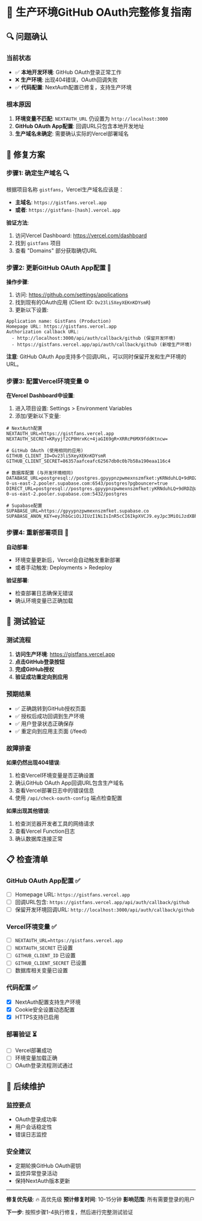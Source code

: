 # 🚀 生产环境GitHub OAuth完整修复指南

## 🔍 问题确认

### 当前状态
- ✅ **本地开发环境**: GitHub OAuth登录正常工作
- ❌ **生产环境**: 出现404错误，OAuth回调失败
- ✅ **代码配置**: NextAuth配置已修复，支持生产环境

### 根本原因
1. **环境变量不匹配**: `NEXTAUTH_URL` 仍设置为 `http://localhost:3000`
2. **GitHub OAuth App配置**: 回调URL只包含本地开发地址
3. **生产域名未确定**: 需要确认实际的Vercel部署域名

## 🎯 修复方案

### 步骤1: 确定生产域名 🔍

根据项目名称 `gistfans`，Vercel生产域名应该是：
- **主域名**: `https://gistfans.vercel.app`
- **或者**: `https://gistfans-[hash].vercel.app`

**验证方法**:
1. 访问Vercel Dashboard: https://vercel.com/dashboard
2. 找到 `gistfans` 项目
3. 查看 "Domains" 部分获取确切URL

### 步骤2: 更新GitHub OAuth App配置 🔧

**操作步骤**:
1. 访问: https://github.com/settings/applications
2. 找到现有的OAuth应用 (Client ID: `Ov23li5XeyXEKnKDYsmR`)
3. 更新以下设置:

```
Application name: GistFans (Production)
Homepage URL: https://gistfans.vercel.app
Authorization callback URL: 
  - http://localhost:3000/api/auth/callback/github (保留开发环境)
  - https://gistfans.vercel.app/api/auth/callback/github (新增生产环境)
```

**注意**: GitHub OAuth App支持多个回调URL，可以同时保留开发和生产环境的URL。

### 步骤3: 配置Vercel环境变量 ⚙️

**在Vercel Dashboard中设置**:
1. 进入项目设置: Settings > Environment Variables
2. 添加/更新以下变量:

```env
# NextAuth配置
NEXTAUTH_URL=https://gistfans.vercel.app
NEXTAUTH_SECRET=KRyyjf2CP0HrxKc+4jaGI69gR+XRRcP6MX9fddKtncw=

# GitHub OAuth (使用相同的应用)
GITHUB_CLIENT_ID=Ov23li5XeyXEKnKDYsmR
GITHUB_CLIENT_SECRET=86357aafceafc62567db0c0b7b58a190eaa116c4

# 数据库配置 (与开发环境相同)
DATABASE_URL=postgresql://postgres.gpyypnzpwmexnszmfket:yKRNduhLQ+9dRDZ@aws-0-us-east-2.pooler.supabase.com:6543/postgres?pgbouncer=true
DIRECT_URL=postgresql://postgres.gpyypnzpwmexnszmfket:yKRNduhLQ+9dRDZ@aws-0-us-east-2.pooler.supabase.com:5432/postgres

# Supabase配置
SUPABASE_URL=https://gpyypnzpwmexnszmfket.supabase.co
SUPABASE_ANON_KEY=eyJhbGciOiJIUzI1NiIsInR5cCI6IkpXVCJ9.eyJpc3MiOiJzdXBhYmFzZSIsInJlZiI6ImdweXlwbnpwd21leG5zem1ma2V0Iiwicm9sZSI6ImFub24iLCJpYXQiOjE3NTIyOTA5MjYsImV4cCI6MjA2Nzg2NjkyNn0.bDkD7t5CTGtmtlUYcddJkSPAgtlZ8mNC4u1NMgB9PeE
```

### 步骤4: 重新部署项目 🚀

**自动部署**:
- 环境变量更新后，Vercel会自动触发重新部署
- 或者手动触发: Deployments > Redeploy

**验证部署**:
- 检查部署日志确保无错误
- 确认环境变量已正确加载

## 🧪 测试验证

### 测试流程
1. **访问生产环境**: https://gistfans.vercel.app
2. **点击GitHub登录按钮**
3. **完成GitHub授权**
4. **验证成功重定向到应用**

### 预期结果
- ✅ 正确跳转到GitHub授权页面
- ✅ 授权后成功回调到生产环境
- ✅ 用户登录状态正确保存
- ✅ 重定向到应用主页面 (/feed)

### 故障排查

**如果仍然出现404错误**:
1. 检查Vercel环境变量是否正确设置
2. 确认GitHub OAuth App回调URL包含生产域名
3. 查看Vercel部署日志中的错误信息
4. 使用 `/api/check-oauth-config` 端点检查配置

**如果出现其他错误**:
1. 检查浏览器开发者工具的网络请求
2. 查看Vercel Function日志
3. 确认数据库连接正常

## 📋 检查清单

### GitHub OAuth App配置 ✅
- [ ] Homepage URL: `https://gistfans.vercel.app`
- [ ] 回调URL包含: `https://gistfans.vercel.app/api/auth/callback/github`
- [ ] 保留开发环境回调URL: `http://localhost:3000/api/auth/callback/github`

### Vercel环境变量 ✅
- [ ] `NEXTAUTH_URL=https://gistfans.vercel.app`
- [ ] `NEXTAUTH_SECRET` 已设置
- [ ] `GITHUB_CLIENT_ID` 已设置
- [ ] `GITHUB_CLIENT_SECRET` 已设置
- [ ] 数据库相关变量已设置

### 代码配置 ✅
- [x] NextAuth配置支持生产环境
- [x] Cookie安全设置动态配置
- [x] HTTPS支持已启用

### 部署验证 ⏳
- [ ] Vercel部署成功
- [ ] 环境变量加载正确
- [ ] OAuth登录流程测试通过

## 🔄 后续维护

### 监控要点
- OAuth登录成功率
- 用户会话稳定性
- 错误日志监控

### 安全建议
- 定期轮换GitHub OAuth密钥
- 监控异常登录活动
- 保持NextAuth版本更新

---

**修复优先级**: 🔥 高优先级
**预计修复时间**: 10-15分钟
**影响范围**: 所有需要登录的用户

**下一步**: 按照步骤1-4执行修复，然后进行完整测试验证
